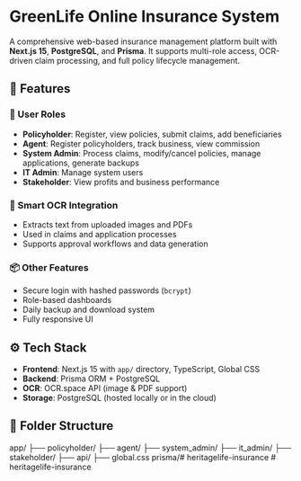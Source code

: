 #  GreenLife Online Insurance System

A comprehensive web-based insurance management platform built with **Next.js 15**, **PostgreSQL**, and **Prisma**. It supports multi-role access, OCR-driven claim processing, and full policy lifecycle management.

## 🚀 Features

### 👥 User Roles
- **Policyholder**: Register, view policies, submit claims, add beneficiaries
- **Agent**: Register policyholders, track business, view commission
- **System Admin**: Process claims, modify/cancel policies, manage applications, generate backups
- **IT Admin**: Manage system users
- **Stakeholder**: View profits and business performance

### 📑 Smart OCR Integration
- Extracts text from uploaded images and PDFs
- Used in claims and application processes
- Supports approval workflows and data generation

### 📦 Other Features
- Secure login with hashed passwords (`bcrypt`)
- Role-based dashboards
- Daily backup and download system
- Fully responsive UI

## ⚙️ Tech Stack
- **Frontend**: Next.js 15 with `app/` directory, TypeScript, Global CSS
- **Backend**: Prisma ORM + PostgreSQL
- **OCR**: OCR.space API (image & PDF support)
- **Storage**: PostgreSQL (hosted locally or in the cloud)

## 📁 Folder Structure
app/
├── policyholder/
├── agent/
├── system_admin/
├── it_admin/
├── stakeholder/
├── api/
├── global.css
prisma/#   h e r i t a g e l i f e - i n s u r a n c e  
 #   h e r i t a g e l i f e - i n s u r a n c e  
 